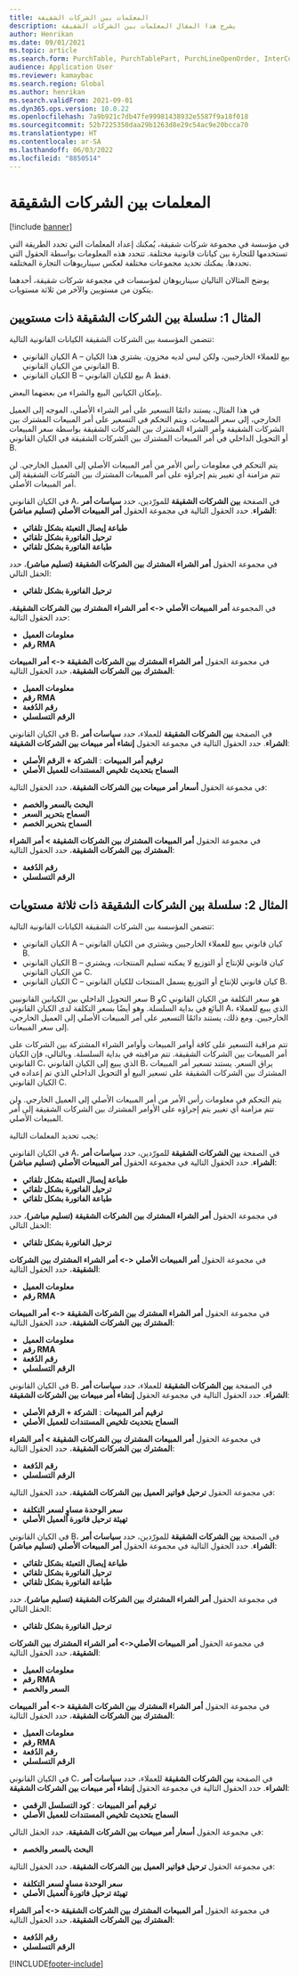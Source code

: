 ```yaml
---
title: المعلمات بين الشركات الشقيقة
description: يشرح هذا المقال المعلمات بين الشركات الشقيقة
author: Henrikan
ms.date: 09/01/2021
ms.topic: article
ms.search.form: PurchTable, PurchTablePart, PurchLineOpenOrder, InterCompanyTradingRelationSetupCustomer
audience: Application User
ms.reviewer: kamaybac
ms.search.region: Global
ms.author: henrikan
ms.search.validFrom: 2021-09-01
ms.dyn365.ops.version: 10.0.22
ms.openlocfilehash: 7a9b921c7db47fe99981438932e5587f9a18f018
ms.sourcegitcommit: 52b7225350daa29b1263d8e29c54ac9e20bcca70
ms.translationtype: HT
ms.contentlocale: ar-SA
ms.lasthandoff: 06/03/2022
ms.locfileid: "8850514"
---
```

# <a name="intercompany-parameters"></a>المعلمات بين الشركات الشقيقة

[!include [banner](../../includes/banner.md)]

في مؤسسة في مجموعة شركات شقيقة، يُمكنك إعداد المعلمات التي تحدد الطريقة التي تستخدمها للتجارة بين كيانات قانونية مختلفة. تتحدد هذه المعلومات بواسطة الحقول التي تحددها. يمكنك تحديد مجموعات مختلفة لعكس سيناريوهات التجارة المختلفة.

يوضح المثالان التاليان سيناريوهان لمؤسسات في مجموعة شركات شقيقة، أحدهما يتكون من مستويين والآخر من ثلاثة مستويات.

## <a name="example-1-two-level-intercompany-chain"></a>المثال 1: سلسلة بين الشركات الشقيقة ذات مستويين

تتضمن المؤسسة بين الشركات الشقيقة الكيانات القانونية التالية:

- الكيان القانوني A – بيع للعملاء الخارجيين، ولكن ليس لديه مخزون. يشتري هذا الكيان القانوني من الكيان القانوني B.
- الكيان القانوني B – بيع للكيان القانوني A فقط.

بإمكان الكيانين البيع والشراء من بعضهما البعض.

في هذا المثال، يستند دائمًا التسعير على أمر الشراء الأصلي، الموجه إلى العميل الخارجي، إلى سعر المبيعات. ويتم التحكم في التسعير على أمر المبيعات المشترك بين الشركات الشقيقة وأمر الشراء المشترك بين الشركات الشقيقة بواسطة سعر المبيعات أو التحويل الداخلي في أمر المبيعات المشترك بين الشركات الشقيقة في الكيان القانوني B.

يتم التحكم في معلومات رأس الأمر من أمر المبيعات الأصلي إلى العميل الخارجي. لن تتم مزامنة أي تغيير يتم إجراؤه على أمر المبيعات المشترك بين الشركات الشقيقة إلى أمر المبيعات الأصلي.

في الكيان القانوني A، في الصفحة **بين الشركات الشقيقة** للمورّدين، حدد **سياسات أمر الشراء**. حدد الحقول التالية في مجموعة الحقول **أمر المبيعات الأصلي (تسليم مباشر)**:

- **طباعة إيصال التعبئة بشكل تلقائي**
- **ترحيل الفاتورة بشكل تلقائي**
- **طباعة الفاتورة بشكل تلقائي**

في مجموعة الحقول **أمر الشراء المشترك بين الشركات الشقيقة (تسليم مباشر)**، حدد الحقل التالي:

- **ترحيل الفاتورة بشكل تلقائي**

في المجموعة **أمر المبيعات الأصلي <-> أمر الشراء المشترك بين الشركات الشقيقة**، حدد الحقول التالية:

- **معلومات العميل**
- **رقم RMA**

في مجموعة الحقول **أمر الشراء المشترك بين الشركات الشقيقة <-> أمر المبيعات المشترك بين الشركات الشقيقة**، حدد الحقول التالية:

- **معلومات العميل**
- **رقم RMA**
- **رقم الدُفعة**
- **الرقم التسلسلي‬**

في الكيان القانوني B، في الصفحة **بين الشركات الشقيقة** للعملاء، حدد **سياسات أمر الشراء**. حدد الحقول التالية في مجموعة الحقول **إنشاء أمر مبيعات بين الشركات الشقيقة**:

- **ترقيم أمر المبيعات** : **الشركة + الرقم الأصلي**
- **السماح بتحديث تلخيص المستندات للعميل الأصلي**

في مجموعة الحقول **أسعار أمر مبيعات بين الشركات الشقيقة**، حدد الحقول التالية:

- **البحث بالسعر والخصم**
- **السماح بتحرير السعر**
- **السماح بتحرير الخصم**

في مجموعة الحقول **أمر المبيعات المشترك بين الشركات الشقيقة \> أمر الشراء المشترك بين الشركات الشقيقة**، حدد الحقول التالية:

- **رقم الدُفعة**
- **الرقم التسلسلي‬**

## <a name="example-2-three-level-intercompany-chain"></a>المثال 2: سلسلة بين الشركات الشقيقة ذات ثلاثة مستويات

تتضمن المؤسسة بين الشركات الشقيقة الكيانات القانونية التالية:

- الكيان القانوني A – كيان قانوني يبيع للعملاء الخارجيين ويشتري من الكيان القانوني B.
- الكيان القانوني B – كيان قانوني للإنتاج أو التوزيع لا يمكنه تسليم المنتجات، ويشتري من الكيان القانوني C.
- الكيان القانوني C – كيان قانوني للإنتاج أو التوزيع يسمل المنتجات للكيان القانوني B.

سعر التحويل الداخلي بين الكيانين القانونيين B وC هو سعر التكلفة من الكيان القانوني البائع في بداية السلسلة. وهو أيضًا بسعر التكلفة لدى الكيان القانوني A، الذي يبيع للعملاء الخارجيين. ومع ذلك، يستند دائمًا التسعير على أمر المبيعات الأصلي إلى العميل الخارجي، إلى سعر المبيعات.

تتم مراقبة التسعير على كافة أوامر المبيعات وأوامر الشراء المشتركة بين الشركات على أمر المبيعات بين الشركات الشقيقة. تتم مراقبته في بداية السلسلة. وبالتالي، فإن الكيان القانوني C، الذي يبيع إلى الكيان القانوني B، يراق السعر. يستند تسعير أمر المبيعات المشترك بين الشركات الشقيقة على تسعير البيع أو التحويل الداخلي الذي تم إعداده في الكيان القانوني C.

يتم التحكم في معلومات رأس الأمر من أمر المبيعات الأصلي إلى العميل الخارجي. ولن تتم مزامنة أي تغيير يتم إجراؤه على الأوامر المشترك بين الشركات الشقيقة إلى أمر المبيعات الأصلي.

يجب تحديد المعلمات التالية:

في الكيان القانوني A، في الصفحة **بين الشركات الشقيقة** للمورّدين، حدد **سياسات أمر الشراء**. حدد الحقول التالية في مجموعة الحقول **أمر المبيعات الأصلي (تسليم مباشر)**:

- **طباعة إيصال التعبئة بشكل تلقائي**
- **ترحيل الفاتورة بشكل تلقائي**
- **طباعة الفاتورة بشكل تلقائي**

في مجموعة الحقول **أمر الشراء المشترك بين الشركات الشقيقة (تسليم مباشر)**، حدد الحقل التالي:

- **ترحيل الفاتورة بشكل تلقائي**

في مجموعة الحقول **أمر المبيعات الأصلي <-> أمر الشراء المشترك بين الشركات الشقيقة**، حدد الحقول التالية:

- **معلومات العميل**
- **رقم RMA**

في مجموعة الحقول **أمر الشراء المشترك بين الشركات الشقيقة <-> أمر المبيعات المشترك بين الشركات الشقيقة**، حدد الحقول التالية:

- **معلومات العميل**
- **رقم RMA**
- **رقم الدُفعة**
- **الرقم التسلسلي‬**

في الكيان القانوني B، في الصفحة **بين الشركات الشقيقة** للعملاء، حدد **سياسات أمر الشراء**. حدد الحقول التالية في مجموعة الحقول **إنشاء أمر مبيعات بين الشركات الشقيقة**:

- **ترقيم أمر المبيعات** : **الشركة + الرقم الأصلي**
- **السماح بتحديث تلخيص المستندات للعميل الأصلي**

في مجموعة الحقول **أمر المبيعات المشترك بين الشركات الشقيقة \> أمر الشراء المشترك بين الشركات الشقيقة**، حدد الحقول التالية:

- **رقم الدُفعة**
- **الرقم التسلسلي‬**

في مجموعة الحقول **ترحيل فواتير العميل بين الشركات الشقيقة**، حدد الحقول التالية:

- **سعر الوحدة مساوٍ لسعر التكلفة**
- **تهيئة ترحيل فاتورة العميل الأصلي**

في الكيان القانوني B، في الصفحة **بين الشركات الشقيقة** للمورّدين، حدد **سياسات أمر الشراء**. حدد الحقول التالية في مجموعة الحقول **أمر المبيعات الأصلي (تسليم مباشر)**:

- **طباعة إيصال التعبئة بشكل تلقائي**
- **ترحيل الفاتورة بشكل تلقائي**
- **طباعة الفاتورة بشكل تلقائي**

في مجموعة الحقول **أمر الشراء المشترك بين الشركات الشقيقة (تسليم مباشر)**، حدد الحقل التالي:

- **ترحيل الفاتورة بشكل تلقائي**

في مجموعة الحقول **أمر المبيعات الأصلي<-> أمر الشراء المشترك بين الشركات الشقيقة**، حدد الحقول التالية:

- **معلومات العميل**
- **رقم RMA**
- **السعر والخصم**

في مجموعة الحقول **أمر الشراء المشترك بين الشركات الشقيقة <-> أمر المبيعات المشترك بين الشركات الشقيقة**، حدد الحقول التالية:

- **معلومات العميل**
- **رقم RMA**
- **رقم الدُفعة**
- **الرقم التسلسلي‬**

في الكيان القانوني C، في الصفحة **بين الشركات الشقيقة** للعملاء، حدد **سياسات أمر الشراء**. حدد الحقول التالية في مجموعة الحقول **إنشاء أمر مبيعات بين الشركات الشقيقة**:

- **ترقيم أمر المبيعات** : **كود التسلسل الرقمي**
- **السماح بتحديث تلخيص المستندات للعميل الأصلي**

في مجموعة الحقول **أسعار أمر مبيعات بين الشركات الشقيقة**، حدد الحقل التالي:

- **البحث بالسعر والخصم**

في مجموعة الحقول **ترحيل فواتير العميل بين الشركات الشقيقة**، حدد الحقول التالية:

- **سعر الوحدة مساوٍ لسعر التكلفة**
- **تهيئة ترحيل فاتورة العميل الأصلي**

في مجموعة الحقول **أمر المبيعات المشترك بين الشركات الشقيقة <-> أمر الشراء المشترك بين الشركات الشقيقة**، حدد الحقول التالية:

- **رقم الدُفعة**
- **الرقم التسلسلي‬**

[!INCLUDE[footer-include](../../includes/footer-banner.md)]
